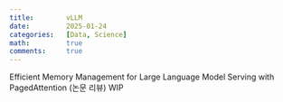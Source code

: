 ```yaml
---
title:        vLLM
date:         2025-01-24
categories:   [Data, Science]
math:         true
comments:     true
---
```


<style>
H2 { color: #298294 }
H3 { color: #1e7ed2 }
H4 { color: #C7A579 }
</style>



Efficient Memory Management for Large Language Model Serving with PagedAttention (논문 리뷰)
WIP